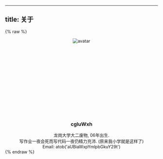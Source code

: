 ----
title: 关于
----
{% raw %}
<div style="width: 100%;
    justify-content: center;
    height: 250px;
    display: flex"><img src="/images/avatar.jpg" alt="avatar" /></div>
<center><h3>cgluWxh</h3>龙岗大学大二废物, 06年出生. <br />写作业一夜会死而写代码一夜仍精力充沛. (原来我小学就是这样了)<br />Email: atob('aUBiaWxpYmlpbGkuY29t')</center>
{% endraw %}